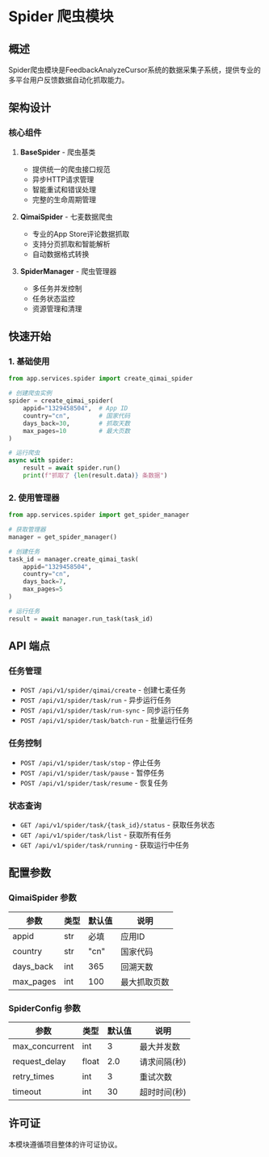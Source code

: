 # Spider 爬虫模块

## 概述

Spider爬虫模块是FeedbackAnalyzeCursor系统的数据采集子系统，提供专业的多平台用户反馈数据自动化抓取能力。

## 架构设计

### 核心组件

1. **BaseSpider** - 爬虫基类
   - 提供统一的爬虫接口规范
   - 异步HTTP请求管理
   - 智能重试和错误处理
   - 完整的生命周期管理

2. **QimaiSpider** - 七麦数据爬虫
   - 专业的App Store评论数据抓取
   - 支持分页抓取和智能解析
   - 自动数据格式转换

3. **SpiderManager** - 爬虫管理器
   - 多任务并发控制
   - 任务状态监控
   - 资源管理和清理

## 快速开始

### 1. 基础使用

```python
from app.services.spider import create_qimai_spider

# 创建爬虫实例
spider = create_qimai_spider(
    appid="1329458504",  # App ID
    country="cn",        # 国家代码
    days_back=30,        # 抓取天数
    max_pages=10         # 最大页数
)

# 运行爬虫
async with spider:
    result = await spider.run()
    print(f"抓取了 {len(result.data)} 条数据")
```

### 2. 使用管理器

```python
from app.services.spider import get_spider_manager

# 获取管理器
manager = get_spider_manager()

# 创建任务
task_id = manager.create_qimai_task(
    appid="1329458504",
    country="cn",
    days_back=7,
    max_pages=5
)

# 运行任务
result = await manager.run_task(task_id)
```

## API 端点

### 任务管理
- `POST /api/v1/spider/qimai/create` - 创建七麦任务
- `POST /api/v1/spider/task/run` - 异步运行任务
- `POST /api/v1/spider/task/run-sync` - 同步运行任务
- `POST /api/v1/spider/task/batch-run` - 批量运行任务

### 任务控制
- `POST /api/v1/spider/task/stop` - 停止任务
- `POST /api/v1/spider/task/pause` - 暂停任务
- `POST /api/v1/spider/task/resume` - 恢复任务

### 状态查询
- `GET /api/v1/spider/task/{task_id}/status` - 获取任务状态
- `GET /api/v1/spider/task/list` - 获取所有任务
- `GET /api/v1/spider/task/running` - 获取运行中任务

## 配置参数

### QimaiSpider 参数

| 参数 | 类型 | 默认值 | 说明 |
|------|------|--------|------|
| appid | str | 必填 | 应用ID |
| country | str | "cn" | 国家代码 |
| days_back | int | 365 | 回溯天数 |
| max_pages | int | 100 | 最大抓取页数 |

### SpiderConfig 参数

| 参数 | 类型 | 默认值 | 说明 |
|------|------|--------|------|
| max_concurrent | int | 3 | 最大并发数 |
| request_delay | float | 2.0 | 请求间隔(秒) |
| retry_times | int | 3 | 重试次数 |
| timeout | int | 30 | 超时时间(秒) |

## 许可证

本模块遵循项目整体的许可证协议。
